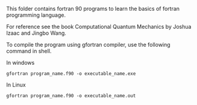 This folder contains fortran 90 programs to learn the basics of fortran programming language. 

For reference see the book Computational Quantum Mechanics by Joshua Izaac and Jingbo Wang.

To compile the program using gfortran compiler, use the following command in shell.

In windows
```shell
gfortran program_name.f90 -o executable_name.exe
```

In Linux
```shell
gfortran program_name.f90 -o executable_name.out
```